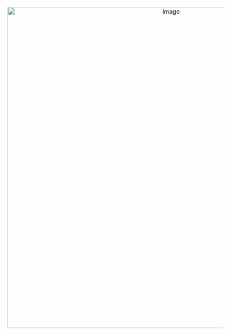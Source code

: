 </br>
</br>
<p align="center">
  <img src="https://res.cloudinary.com/practicaldev/image/fetch/s--77HOtiFL--/c_imagga_scale,f_auto,fl_progressive,h_900,q_auto,w_1600/https://dev-to-uploads.s3.amazonaws.com/i/7456kmxoilyssu1wk3xp.png" alt="Image" style="width: 750px; display: block; margin: 0 auto;" />
</p>
